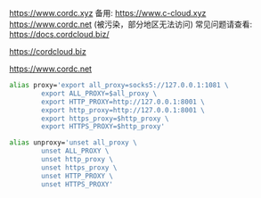 https://www.cordc.xyz
备用:
https://www.c-cloud.xyz
https://www.cordc.net (被污染，部分地区无法访问)
常见问题请查看:
https://docs.cordcloud.biz/

https://cordcloud.biz

https://www.cordc.net


```bash
alias proxy='export all_proxy=socks5://127.0.0.1:1081 \
        export ALL_PROXY=$all_proxy \
        export HTTP_PROXY=http://127.0.0.1:8001 \
        export http_proxy=http://127.0.0.1:8001 \
        export https_proxy=$http_proxy \
        export HTTPS_PROXY=$http_proxy'

alias unproxy='unset all_proxy \
        unset ALL_PROXY \
        unset http_proxy \
        unset https_proxy \
        unset HTTP_PROXY \
        unset HTTPS_PROXY'
```

